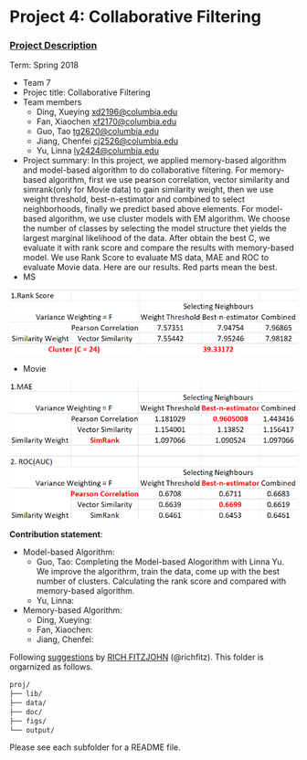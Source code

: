 # Project 4: Collaborative Filtering

### [Project Description](doc/project4_desc.md)

Term: Spring 2018

+ Team 7
+ Projec title: Collaborative Filtering
+ Team members
	+ Ding, Xueying xd2196@columbia.edu
	+ Fan, Xiaochen xf2170@columbia.edu
	+ Guo, Tao tg2620@columbia.edu
	+ Jiang, Chenfei cj2526@columbia.edu
	+ Yu, Linna ly2424@columbia.edu
+ Project summary: In this project, we applied memory-based algorithm and model-based algorithm to do collaborative filtering. For memory-based algorithm, first we use pearson correlation, vector similarity and simrank(only for Movie data) to gain similarity weight, then we use weight threshold, best-n-estimator and combined to select neighborhoods, finally we predict based above elements. For model-based algorithm, we use cluster models with EM algorithm. We choose the number of classes by selecting the model structure thet yields the largest marginal likelihood of the data. After obtain the best C, we evaluate it with rank score and compare the results with memory-based model.
We use Rank Score to evaluate MS data, MAE and ROC to evaluate Movie data. Here are our results. Red parts mean the best.
+ MS

![screenshot](figs/MS_evaluation.png)

+ Movie

![screenshot](figs/Movie_evaluation.png)

	
**Contribution statement**: 
+ Model-based Algorithm:
     + Guo, Tao: Completing the Model-based Alogorithm with Linna Yu. We improve the algorithrm, train the data, come up with the best number of clusters. Calculating the rank score and compared with memory-based algorithm.
     + Yu, Linna:
+ Memory-based Algorithm:
     + Ding, Xueying:
     + Fan, Xiaochen:
     + Jiang, Chenfei:

Following [suggestions](http://nicercode.github.io/blog/2013-04-05-projects/) by [RICH FITZJOHN](http://nicercode.github.io/about/#Team) (@richfitz). This folder is orgarnized as follows.

```
proj/
├── lib/
├── data/
├── doc/
├── figs/
└── output/
```

Please see each subfolder for a README file.
